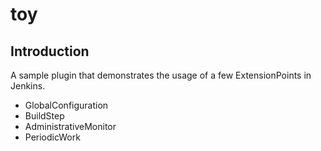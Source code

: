 # toy

## Introduction

A sample plugin that demonstrates the usage of a few ExtensionPoints in Jenkins.

* GlobalConfiguration
* BuildStep
* AdministrativeMonitor
* PeriodicWork